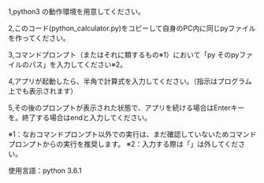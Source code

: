 1,python3 の動作環境を用意してください。

2,このコード(python_calculator.py)をコピーして自身のPC内に同じpyファイルを作ってください。

3,コマンドプロンプト（またはそれに類するもの※1）において「py そのpyファイルのパス」を入力してください※2。

4,アプリが起動したら、半角で計算式を入力してください。（指示はプログラム上でも表示されます）

5,その後のプロンプトが表示された状態で、アプリを続ける場合はEnterキーを。終了する場合はendと入力してください。

※1：なおコマンドプロンプト以外での実行は、まだ確認していないためコマンドプロンプトからの実行を推奨します。
※2：入力する際は「」は外してください。

使用言語：python 3.6.1
